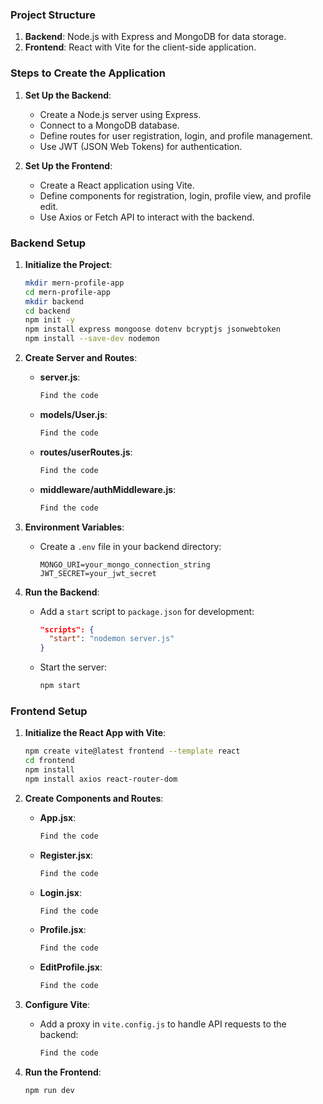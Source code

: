 ### Project Structure

1. **Backend**: Node.js with Express and MongoDB for data storage.
2. **Frontend**: React with Vite for the client-side application.

### Steps to Create the Application

1. **Set Up the Backend**:

   - Create a Node.js server using Express.
   - Connect to a MongoDB database.
   - Define routes for user registration, login, and profile management.
   - Use JWT (JSON Web Tokens) for authentication.

2. **Set Up the Frontend**:
   - Create a React application using Vite.
   - Define components for registration, login, profile view, and profile edit.
   - Use Axios or Fetch API to interact with the backend.

### Backend Setup

1. **Initialize the Project**:

   ```sh
   mkdir mern-profile-app
   cd mern-profile-app
   mkdir backend
   cd backend
   npm init -y
   npm install express mongoose dotenv bcryptjs jsonwebtoken
   npm install --save-dev nodemon
   ```

2. **Create Server and Routes**:

   - **server.js**:

     ```js
     Find the code
     ```

   - **models/User.js**:

     ```js
     Find the code
     ```

   - **routes/userRoutes.js**:

     ```js
     Find the code
     ```

   - **middleware/authMiddleware.js**:

     ```js
     Find the code
     ```

3. **Environment Variables**:

   - Create a `.env` file in your backend directory:
     ```
     MONGO_URI=your_mongo_connection_string
     JWT_SECRET=your_jwt_secret
     ```

4. **Run the Backend**:
   - Add a `start` script to `package.json` for development:
     ```json
     "scripts": {
       "start": "nodemon server.js"
     }
     ```
   - Start the server:
     ```sh
     npm start
     ```

### Frontend Setup

1.  **Initialize the React App with Vite**:

    ```sh
    npm create vite@latest frontend --template react
    cd frontend
    npm install
    npm install axios react-router-dom
    ```

2.  **Create Components and Routes**:

    - **App.jsx**:
      ```jsx
      Find the code
      ```

    - **Register.jsx**:

      ```jsx
      Find the code
      ```

    - **Login.jsx**:

      ```jsx
      Find the code
      ```

    - **Profile.jsx**:

      ```jsx
      Find the code
      ```

    - **EditProfile.jsx**:

      ```jsx
      Find the code
      ```

3.  **Configure Vite**:

    - Add a proxy in `vite.config.js` to handle API requests to the backend:

      ```js
      Find the code
      ```

4.  **Run the Frontend**:
    ```sh
    npm run dev
    ```
